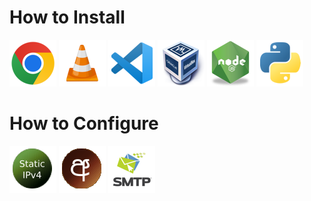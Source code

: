 # How to Install

[![google chrome](../image/google-chrome-logo.png)](./install_google_chrome.md)
[![vlc player](../image/vlc-logo.png)](./install_media_player.md)
[![vscode](../image/vscode-logo.png)](./install_vscode.md)
[![virtualbox](../image/virtualbox-logo.png)](./install_virtualbox.md)
[![nodejs](../image/nodejs-logo.png)](./install_nodejs.md)
[![python](../image/python-logo.png)](./install_python.md)

# How to Configure
[![set static ip](../image/staticip-logo.png)](./set_static_ip.md)
[![change sinhala font](../image/change-sinhal-font.png)](./change_default_sinhala_font.md)
[![smtp](../image/smtp-logo.png)](./setup_smtp.md)